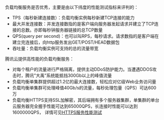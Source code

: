负载均衡服务是否优秀，主要是由以下纬度的性能测试指标来评判的：

- TPS（每秒新建连接数）：负载均衡实例每秒新建TCP连接的能力
- 最大并发连接数：并发连接数指的是客户端向服务器发起请求并建立了TCP连接的总数。亦即每秒钟服务器链接的总TCP数量
- QPS(query per second)：也可以叫RPS，每秒请求。请求数指的是客户端在建立完连接后，向http服务发出GET/POST/HEAD数据包
- 吞吐量：负载均衡实例可支持的总的流量带宽

腾讯云提供高性能的负载均衡服务：
- 对每个租户的流量进行严格隔离，提供主动DDoS防护能力。当遭遇DDOS攻击时，腾讯”大禹”系统能抵挡300Gb以上的峰值流量
- 负载均衡单集群提供超过1.2亿的最大连接数，轻松应对亿级Web业务访问量
- 负载均衡单集群可处理峰值40Gb/s的流量，每秒处理包量（QPS）可达600万
- 负载均衡HTTPS支持SSL加解密，其后端拥有多个服务器集群，单集群的单台云服务器完全握手性能可达到65000QPS，长连接时性能可以达到1600000QPS，
详情可见[HTTPS服务性能测试](https://www.qcloud.com/doc/product/214/5983)
